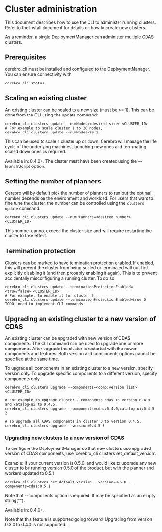 # Cluster administration

This document describes how to use the CLI to administer running clusters. Refer
to the Install document for details on how to create new clusters.

As a reminder, a single DeploymentManager can administer multiple CDAS clusters.

## Prerequisites

cerebro_cli must be installed and configured to the DeploymentManager. You can ensure
connectivity with

```shell
cerebro_cli status
```

## Scaling an existing cluster

An existing cluster can be scaled to a new size (must be >= 1). This can be done
from the CLI using the update command:

```shell
cerebro_cli clusters update --numNodes=<desired size> <CLUSTER_ID>
# For example to scale cluster 1 to 20 nodes,
cerebro_cli clusters update --numNodes=20 1
```

This can be used to scale a cluster up or down. Cerebro will manage the life cycle
of the underlying machines, launching new ones and terminating scaled down ones
as required.

Available in: 0.4.0+. The cluster must have been created using the --launchScript
option.

## Setting the number of planners

Cerebro will by default pick the number of planners to run but the optimal number
depends on the environment and workload. For users that want to fine tune the cluster,
the number can be controlled using the `clusters update` command.

```shell
cerebro_cli clusters update --numPlanners=<desired number> <CLUSTER_ID>
```

This number cannot exceed the cluster size and will require restarting the cluster to
take effect.

## Termination protection

Clusters can be marked to have termination protection enabled. If enabled, this
will prevent the cluster from being scaled or terminated without first explicitly
disabling it (and then probably enabling it again). This is to prevent accidentally
misconfiguring a running cluster. To do so:

```shell
cerebro_cli clusters update --terminationProtectionEnabled=<true/false> <CLUSTER_ID>
# For example, to enable it for cluster 5
cerebro_cli clusters update --terminationProtectionEnabled=true 5
TODO: need to implement CLI commands
```

## Upgrading an existing cluster to a new version of CDAS

An existing cluster can be upgraded with new version of CDAS components.
The CLI command can be used to upgrade one or more components. After upgrade
the cluster is restarted with the newer components and features.
Both version and components options cannot be specified at the same time.

To upgrade all components in an existing cluster to a new version, specify version only.
To upgrade specific components to a different version, specify components only.

```shell
cerebro_cli clusters upgrade --components=<comp:version list> <CLUSTER_ID>

# For example to upgrade cluster 2 components cdas to version 0.4.0 and catalog-ui to 0.4.5,
cerebro_cli clusters upgrade --components=cdas:0.4.0,catalog-ui:0.4.5 2

# To upgrade all CDAS components in cluster 3 to version 0.4.5.
cerebro_cli clusters upgrade --version=0.4.5 3
```

### Upgrading new clusters to a new version of CDAS

To configure the DeploymentManager so that new clusters use upgraded version of CDAS
components, use 'cerebro_cli clusters set_default_version'.

Example: If your current version is 0.5.0, and would like to upgrade any new cluster to be
running version 0.5.0 of the product, but with the planner and workers updated to 0.5.1

```shell
cerebro_cli clusters set_default_version --version=0.5.0 --components=cdas:0.5.1
```

Note that --components option is required. It may be specified as an empty string("").

Available in: 0.4.0+.

Note that this feature is supported going forward.
Upgrading from version 0.3.0 to 0.4.0 is not supported.
